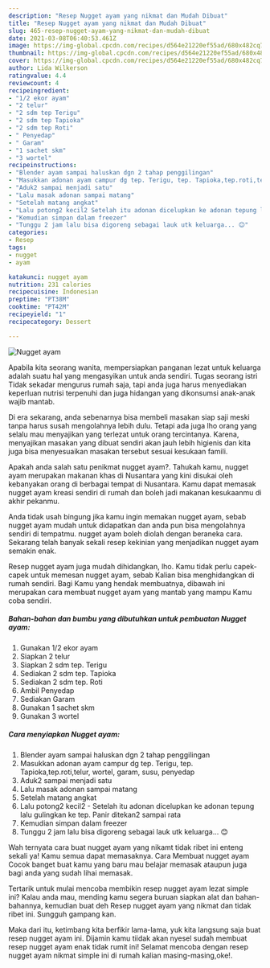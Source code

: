```yaml
---
description: "Resep Nugget ayam yang nikmat dan Mudah Dibuat"
title: "Resep Nugget ayam yang nikmat dan Mudah Dibuat"
slug: 465-resep-nugget-ayam-yang-nikmat-dan-mudah-dibuat
date: 2021-03-08T06:40:53.461Z
image: https://img-global.cpcdn.com/recipes/d564e21220ef55ad/680x482cq70/nugget-ayam-foto-resep-utama.jpg
thumbnail: https://img-global.cpcdn.com/recipes/d564e21220ef55ad/680x482cq70/nugget-ayam-foto-resep-utama.jpg
cover: https://img-global.cpcdn.com/recipes/d564e21220ef55ad/680x482cq70/nugget-ayam-foto-resep-utama.jpg
author: Lida Wilkerson
ratingvalue: 4.4
reviewcount: 4
recipeingredient:
- "1/2 ekor ayam"
- "2 telur"
- "2 sdm tep Terigu"
- "2 sdm tep Tapioka"
- "2 sdm tep Roti"
- " Penyedap"
- " Garam"
- "1 sachet skm"
- "3 wortel"
recipeinstructions:
- "Blender ayam sampai haluskan dgn 2 tahap penggilingan"
- "Masukkan adonan ayam campur dg tep. Terigu, tep. Tapioka,tep.roti,telur, wortel, garam, susu, penyedap"
- "Aduk2 sampai menjadi satu"
- "Lalu masak adonan sampai matang"
- "Setelah matang angkat"
- "Lalu potong2 kecil2 Setelah itu adonan dicelupkan ke adonan tepung lalu gulingkan ke tep. Panir ditekan2 sampai rata"
- "Kemudian simpan dalam freezer"
- "Tunggu 2 jam lalu bisa digoreng sebagai lauk utk keluarga... 😊"
categories:
- Resep
tags:
- nugget
- ayam

katakunci: nugget ayam 
nutrition: 231 calories
recipecuisine: Indonesian
preptime: "PT38M"
cooktime: "PT42M"
recipeyield: "1"
recipecategory: Dessert

---
```



![Nugget ayam](https://img-global.cpcdn.com/recipes/d564e21220ef55ad/680x482cq70/nugget-ayam-foto-resep-utama.jpg)

Apabila kita seorang wanita, mempersiapkan panganan lezat untuk keluarga adalah suatu hal yang mengasyikan untuk anda sendiri. Tugas seorang istri Tidak sekadar mengurus rumah saja, tapi anda juga harus menyediakan keperluan nutrisi terpenuhi dan juga hidangan yang dikonsumsi anak-anak wajib mantab.

Di era  sekarang, anda sebenarnya bisa membeli masakan siap saji meski tanpa harus susah mengolahnya lebih dulu. Tetapi ada juga lho orang yang selalu mau menyajikan yang terlezat untuk orang tercintanya. Karena, menyajikan masakan yang dibuat sendiri akan jauh lebih higienis dan kita juga bisa menyesuaikan masakan tersebut sesuai kesukaan famili. 



Apakah anda salah satu penikmat nugget ayam?. Tahukah kamu, nugget ayam merupakan makanan khas di Nusantara yang kini disukai oleh kebanyakan orang di berbagai tempat di Nusantara. Kamu dapat memasak nugget ayam kreasi sendiri di rumah dan boleh jadi makanan kesukaanmu di akhir pekanmu.

Anda tidak usah bingung jika kamu ingin memakan nugget ayam, sebab nugget ayam mudah untuk didapatkan dan anda pun bisa mengolahnya sendiri di tempatmu. nugget ayam boleh diolah dengan beraneka cara. Sekarang telah banyak sekali resep kekinian yang menjadikan nugget ayam semakin enak.

Resep nugget ayam juga mudah dihidangkan, lho. Kamu tidak perlu capek-capek untuk memesan nugget ayam, sebab Kalian bisa menghidangkan di rumah sendiri. Bagi Kamu yang hendak membuatnya, dibawah ini merupakan cara membuat nugget ayam yang mantab yang mampu Kamu coba sendiri.

<!--inarticleads1-->

##### Bahan-bahan dan bumbu yang dibutuhkan untuk pembuatan Nugget ayam:

1. Gunakan 1/2 ekor ayam
1. Siapkan 2 telur
1. Siapkan 2 sdm tep. Terigu
1. Sediakan 2 sdm tep. Tapioka
1. Sediakan 2 sdm tep. Roti
1. Ambil  Penyedap
1. Sediakan  Garam
1. Gunakan 1 sachet skm
1. Gunakan 3 wortel




<!--inarticleads2-->

##### Cara menyiapkan Nugget ayam:

1. Blender ayam sampai haluskan dgn 2 tahap penggilingan
1. Masukkan adonan ayam campur dg tep. Terigu, tep. Tapioka,tep.roti,telur, wortel, garam, susu, penyedap
1. Aduk2 sampai menjadi satu
1. Lalu masak adonan sampai matang
1. Setelah matang angkat
1. Lalu potong2 kecil2 - Setelah itu adonan dicelupkan ke adonan tepung lalu gulingkan ke tep. Panir ditekan2 sampai rata
1. Kemudian simpan dalam freezer
1. Tunggu 2 jam lalu bisa digoreng sebagai lauk utk keluarga... 😊




Wah ternyata cara buat nugget ayam yang nikamt tidak ribet ini enteng sekali ya! Kamu semua dapat memasaknya. Cara Membuat nugget ayam Cocok banget buat kamu yang baru mau belajar memasak ataupun juga bagi anda yang sudah lihai memasak.

Tertarik untuk mulai mencoba membikin resep nugget ayam lezat simple ini? Kalau anda mau, mending kamu segera buruan siapkan alat dan bahan-bahannya, kemudian buat deh Resep nugget ayam yang nikmat dan tidak ribet ini. Sungguh gampang kan. 

Maka dari itu, ketimbang kita berfikir lama-lama, yuk kita langsung saja buat resep nugget ayam ini. Dijamin kamu tiidak akan nyesel sudah membuat resep nugget ayam enak tidak rumit ini! Selamat mencoba dengan resep nugget ayam nikmat simple ini di rumah kalian masing-masing,oke!.

